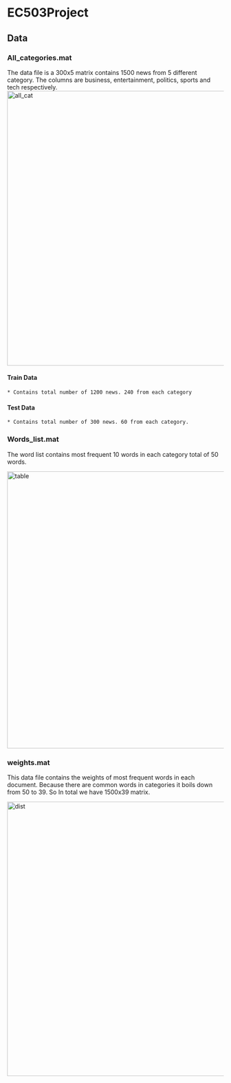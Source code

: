# EC503Project
## Data
### All_categories.mat
The data file is a 300x5 matrix contains 1500 news from 5 different category. The columns are business, entertainment, politics, sports and tech respectively. 
<img width="639" alt="all_cat" src="https://user-images.githubusercontent.com/55101879/80283552-63039280-86e6-11ea-8b3b-15aa3f47e801.png">

  #### Train Data
    * Contains total number of 1200 news. 240 from each category
  #### Test Data
    * Contains total number of 300 news. 60 from each category.
    
### Words_list.mat
The word list contains most frequent 10 words in each category total of 50 words.

<img width="644" alt="table" src="https://user-images.githubusercontent.com/55101879/80283559-69920a00-86e6-11ea-814a-9e25e5b52acd.png">

### weights.mat
This data file contains the weights of most frequent words in each document. Because there are common words in categories it boils down from 50 to 39. So In total we have 1500x39 matrix.

<img width="638" alt="dist" src="https://user-images.githubusercontent.com/55101879/80283616-e7561580-86e6-11ea-912d-30371ad23c38.png">
